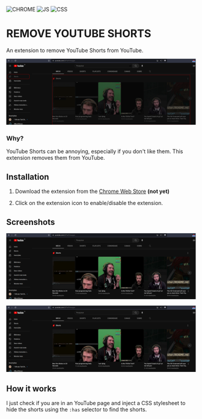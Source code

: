 
![CHROME](https://img.shields.io/static/v1?label=CHROME&labelColor=%23ffffff&message=EXTENSION&color=%23db0606&style=flat-square&logo=GOOGLECHROME&logoColor=%23fc1313)
![JS](https://img.shields.io/static/v1?label=BASIC&labelColor=%23ffffff&message=JAVASCRIPT&color=%23db0606&style=flat-square&logo=JAVASCRIPT&logoColor=%23fc1313)
![CSS](https://img.shields.io/static/v1?label=COOL&labelColor=%23ffffff&message=CSS&color=%23db0606&style=flat-square&logo=CSS3&logoColor=%23fc1313)


# REMOVE YOUTUBE SHORTS

An extension to remove YouTube Shorts from YouTube.

![selected](https://raw.githubusercontent.com/devlulcas/remove-youtube-shorts/main/.github/images/preview.png)

### Why?

YouTube Shorts can be annoying, especially if you don't like them. This extension removes them from YouTube.

## Installation

1. Download the extension from the [Chrome Web Store](https://chrome.google.com/webstore/) **(not yet)**

2. Click on the extension icon to enable/disable the extension.

## Screenshots

![off](https://raw.githubusercontent.com/devlulcas/remove-youtube-shorts/main/.github/images/off.png)


![on](https://raw.githubusercontent.com/devlulcas/remove-youtube-shorts/main/.github/images/off.png)

## How it works

I just check if you are in an YouTube page and inject a CSS stylesheet to hide the shorts using the `:has` selector to find the shorts.